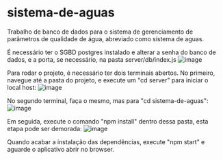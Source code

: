 # sistema-de-aguas
Trabalho de banco de dados para o sistema de gerenciamento de parâmetros de qualidade de água, abreviado como sistema de aguas.

É necessário ter o SGBD postgres instalado e alterar a senha do banco de dados, e a porta, se necessário, na pasta server/db/index.js
![image](https://user-images.githubusercontent.com/107079680/172493883-c5a15690-8bec-4a66-b3f8-e30393c18b47.png)


Para rodar o projeto, é necessário ter dois terminais abertos. No primeiro, navegue até a pasta do projeto, e execute um "cd server" para iniciar o local host:
![image](https://user-images.githubusercontent.com/107079680/172492227-d2279f4b-cd8a-4f2b-9a6e-942486f36975.png)

No segundo terminal, faça o mesmo, mas para "cd sistema-de-aguas":
![image](https://user-images.githubusercontent.com/107079680/172492340-234d88ad-9dba-4e9e-801c-6efa0fdb87ab.png)

Em seguida, execute o comando "npm install" dentro dessa pasta, esta etapa pode ser demorada:
![image](https://user-images.githubusercontent.com/107079680/172492441-0ebeffa1-4142-4573-971d-5d6fd57d7e46.png)

Quando acabar a instalação das dependências, execute "npm start" e aguarde o aplicativo abrir no browser.

